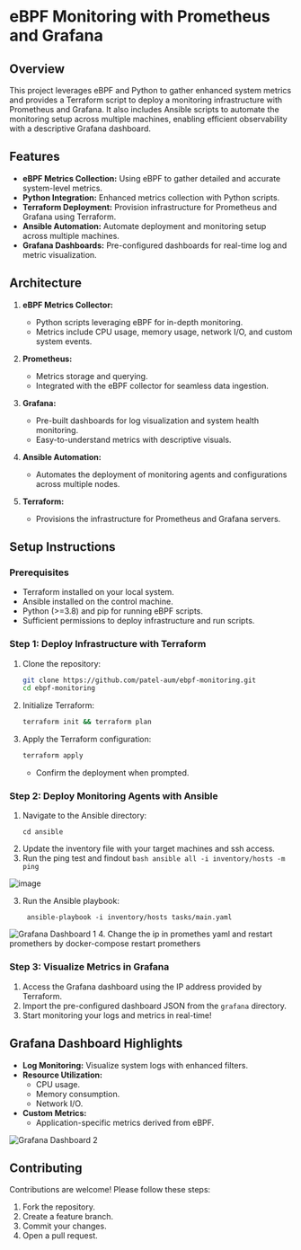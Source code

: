 # eBPF Monitoring with Prometheus and Grafana

## Overview
This project leverages eBPF and Python to gather enhanced system metrics and provides a Terraform script to deploy a monitoring infrastructure with Prometheus and Grafana. It also includes Ansible scripts to automate the monitoring setup across multiple machines, enabling efficient observability with a descriptive Grafana dashboard.

## Features
- **eBPF Metrics Collection:** Using eBPF to gather detailed and accurate system-level metrics.
- **Python Integration:** Enhanced metrics collection with Python scripts.
- **Terraform Deployment:** Provision infrastructure for Prometheus and Grafana using Terraform.
- **Ansible Automation:** Automate deployment and monitoring setup across multiple machines.
- **Grafana Dashboards:** Pre-configured dashboards for real-time log and metric visualization.

## Architecture
1. **eBPF Metrics Collector:**
   - Python scripts leveraging eBPF for in-depth monitoring.
   - Metrics include CPU usage, memory usage, network I/O, and custom system events.

2. **Prometheus:**
   - Metrics storage and querying.
   - Integrated with the eBPF collector for seamless data ingestion.

3. **Grafana:**
   - Pre-built dashboards for log visualization and system health monitoring.
   - Easy-to-understand metrics with descriptive visuals.

4. **Ansible Automation:**
   - Automates the deployment of monitoring agents and configurations across multiple nodes.

5. **Terraform:**
   - Provisions the infrastructure for Prometheus and Grafana servers.

## Setup Instructions

### Prerequisites
- Terraform installed on your local system.
- Ansible installed on the control machine.
- Python (>=3.8) and pip for running eBPF scripts.
- Sufficient permissions to deploy infrastructure and run scripts.

### Step 1: Deploy Infrastructure with Terraform
1. Clone the repository:
   ```bash
   git clone https://github.com/patel-aum/ebpf-monitoring.git
   cd ebpf-monitoring
   ```
2. Initialize Terraform:
   ```bash
   terraform init && terraform plan 
   ```
3. Apply the Terraform configuration:
   ```bash
   terraform apply
   ```
   - Confirm the deployment when prompted.

### Step 2: Deploy Monitoring Agents with Ansible
1. Navigate to the Ansible directory:
   ```
   cd ansible
   ```
2. Update the inventory file with your target machines and ssh access.
3. Run the ping test and findout
``bash
ansible all -i inventory/hosts -m ping
``

![image](https://github.com/user-attachments/assets/8a0e9800-dacc-4269-83f4-0af3c4c2f788)

3. Run the Ansible playbook:
   ```
    ansible-playbook -i inventory/hosts tasks/main.yaml
   ```
![Grafana Dashboard 1](https://github.com/user-attachments/assets/b922ecd9-1bb2-4083-aacb-f6af6a4480bf)
4. Change the ip in promethes yaml and restart promethers by docker-compose restart promethers
 
### Step 3: Visualize Metrics in Grafana
1. Access the Grafana dashboard using the IP address provided by Terraform.
2. Import the pre-configured dashboard JSON from the `grafana` directory.
3. Start monitoring your logs and metrics in real-time!

## Grafana Dashboard Highlights
- **Log Monitoring:** Visualize system logs with enhanced filters.
- **Resource Utilization:**
  - CPU usage.
  - Memory consumption.
  - Network I/O.
- **Custom Metrics:**
  - Application-specific metrics derived from eBPF.

![Grafana Dashboard 2](https://github.com/user-attachments/assets/efeac36e-714d-42ba-b861-96e002694b7c)

## Contributing
Contributions are welcome! Please follow these steps:
1. Fork the repository.
2. Create a feature branch.
3. Commit your changes.
4. Open a pull request.
